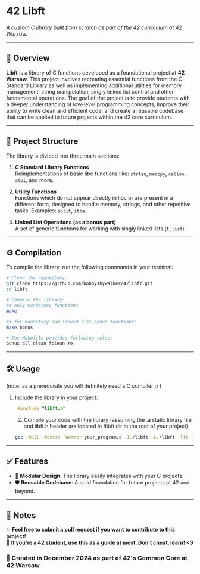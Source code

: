 # **42 Libft**  
*A custom C library built from scratch as part of the 42 curriculum at 42 Warsaw.*

---

## **📖 Overview**  
**Libft** is a library of C functions developed as a foundational project at **42 Warsaw**. This project involves recreating essential functions from the C Standard Library as well as implementing additional utilities for memory management, string manipulation, singly linked list control and other fundamental operations. The goal of the project is to provide students with a deeper understanding of low-level programming concepts, improve their ability to write clean and efficient code, and create a reusable codebase that can be applied to future projects within the 42 core curriculum.

---

## **📂 Project Structure**

The library is divided into three main sections:  
1. **C Standard Library Functions**  
   Reimplementations of basic libc functions like: `strlen`, `memcpy`, `calloc`, `atoi`, and more.  
   
2. **Utility Functions**  
Functions which do not appear directly in libc or are present in a different form, designed to handle memory, strings, and other repetitive tasks. Examples: `split`, `itoa`.  

3. **Linked List Operations (as a bonus part)**  
   A set of generic functions for working with singly linked lists (`t_list`).

---

## **⚙️ Compilation**

To compile the library, run the following commands in your terminal:

```bash
# Clone the repository:
git clone https://github.com/bobbyskywalker/42libft.git
cd libft

# Compile the library:
## only mandatory functions
make

## for mandatory and linked list bonus functions:
make bonus 

# The Makefile provides following rules:
bonus all clean fclean re
```

---

## **🛠 Usage**
(note: as a prerequisite you will definitely need a C compiler  :) )

1. Include the library in your project:
   ```c
    #include "libft.h"
    ```
    2. Compile your code with the library (assuming the .a static library file and libft.h header are located in /libft dir in the root of your project)
    ```bash
    gcc -Wall -Wextra -Werror your_program.c -I./libft -L./libft -lft -o your_program
    ```
---
## ✅ Features
- 🧩 **Modular Design**: The library easily integrates with your C projects.
- 🛡 **Reusable Codebase**: A solid foundation for future projects at 42 and beyond.

---
## 💬 Notes

✨ **Feel free to submit a pull request if you want to contribute to this project!**  
📢 **If you're a 42 student, use this as a guide at most. Don't cheat, learn! <3**  
### 📅 Created in December 2024 as part of 42's Common Core at 42 Warsaw
